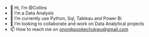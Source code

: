- 👋 Hi, I’m @Collins
- 👀 I’m a Data Analysis 
- 🌱 I’m currently use Python, Sql, Tableau and Power Bi
- 💞️ I’m looking to collaborate and work on Data Analytical projects
- 📫 How to reach me on ononikpookechukwu@gmail.com

<!---
Collins-19/Collins-19 is a ✨ special ✨ repository because its `README.md` (this file) appears on your GitHub profile.
You can click the Preview link to take a look at your changes.
--->
